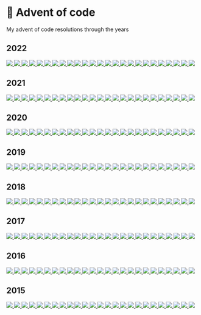 # 🎄 Advent of code

My advent of code resolutions through the years


## 2022

<a href="src/2022/01.ts">
  <img src="https://advent-of-tiles.vercel.app/api/og?year=2022&day=1">
</a>
<a href="src/2022/02.ts">
  <img src="https://advent-of-tiles.vercel.app/api/og?year=2022&day=2">
</a>
<a href="src/2022/03.ts">
  <img src="https://advent-of-tiles.vercel.app/api/og?year=2022&day=3">
</a>
<a href="src/2022/04.ts">
  <img src="https://advent-of-tiles.vercel.app/api/og?year=2022&day=4">
</a>
<a href="src/2022/05.ts">
  <img src="https://advent-of-tiles.vercel.app/api/og?year=2022&day=5">
</a>
<a href="src/2022/06.ts">
  <img src="https://advent-of-tiles.vercel.app/api/og?year=2022&day=6">
</a>
<a href="src/2022/07.ts">
  <img src="https://advent-of-tiles.vercel.app/api/og?year=2022&day=7">
</a>
<a href="src/2022/08.ts">
  <img src="https://advent-of-tiles.vercel.app/api/og?year=2022&day=8">
</a>
<a href="src/2022/09.ts">
  <img src="https://advent-of-tiles.vercel.app/api/og?year=2022&day=9">
</a>
<a href="src/2022/10.ts">
  <img src="https://advent-of-tiles.vercel.app/api/og?year=2022&day=10">
</a>
<a href="src/2022/11.ts">
  <img src="https://advent-of-tiles.vercel.app/api/og?year=2022&day=11">
</a>
<a href="src/2022/12.ts">
  <img src="https://advent-of-tiles.vercel.app/api/og?year=2022&day=12">
</a>
<a href="src/2022/13.ts">
  <img src="https://advent-of-tiles.vercel.app/api/og?year=2022&day=13">
</a>
<a href="src/2022/14.ts">
  <img src="https://advent-of-tiles.vercel.app/api/og?year=2022&day=14">
</a>
<a href="src/2022/15.ts">
  <img src="https://advent-of-tiles.vercel.app/api/og?year=2022&day=15">
</a>
<a href="src/2022/16.ts">
  <img src="https://advent-of-tiles.vercel.app/api/og?year=2022&day=16">
</a>
<a href="src/2022/17.ts">
  <img src="https://advent-of-tiles.vercel.app/api/og?year=2022&day=17">
</a>
<a href="src/2022/18.ts">
  <img src="https://advent-of-tiles.vercel.app/api/og?year=2022&day=18">
</a>
<a href="src/2022/19.ts">
  <img src="https://advent-of-tiles.vercel.app/api/og?year=2022&day=19">
</a>
<a href="src/2022/20.ts">
  <img src="https://advent-of-tiles.vercel.app/api/og?year=2022&day=20">
</a>
<a href="src/2022/21.ts">
  <img src="https://advent-of-tiles.vercel.app/api/og?year=2022&day=21">
</a>
<a href="src/2022/22.ts">
  <img src="https://advent-of-tiles.vercel.app/api/og?year=2022&day=22">
</a>
<a href="src/2022/23.ts">
  <img src="https://advent-of-tiles.vercel.app/api/og?year=2022&day=23">
</a>
<a href="src/2022/24.ts">
  <img src="https://advent-of-tiles.vercel.app/api/og?year=2022&day=24">
</a>
<a href="src/2022/25.ts">
  <img src="https://advent-of-tiles.vercel.app/api/og?year=2022&day=25">
</a>

## 2021

<a href="src/2021/01.ts">
  <img src="https://advent-of-tiles.vercel.app/api/og?year=2021&day=1">
</a>
<a href="src/2021/02.ts">
  <img src="https://advent-of-tiles.vercel.app/api/og?year=2021&day=2">
</a>
<a href="src/2021/03.ts">
  <img src="https://advent-of-tiles.vercel.app/api/og?year=2021&day=3">
</a>
<a href="src/2021/04.ts">
  <img src="https://advent-of-tiles.vercel.app/api/og?year=2021&day=4">
</a>
<a href="src/2021/05.ts">
  <img src="https://advent-of-tiles.vercel.app/api/og?year=2021&day=5">
</a>
<a href="src/2021/06.ts">
  <img src="https://advent-of-tiles.vercel.app/api/og?year=2021&day=6">
</a>
<a href="src/2021/07.ts">
  <img src="https://advent-of-tiles.vercel.app/api/og?year=2021&day=7">
</a>
<a href="src/2021/08.ts">
  <img src="https://advent-of-tiles.vercel.app/api/og?year=2021&day=8">
</a>
<a href="src/2021/09.ts">
  <img src="https://advent-of-tiles.vercel.app/api/og?year=2021&day=9">
</a>
<a href="src/2021/10.ts">
  <img src="https://advent-of-tiles.vercel.app/api/og?year=2021&day=10">
</a>
<a href="src/2021/11.ts">
  <img src="https://advent-of-tiles.vercel.app/api/og?year=2021&day=11">
</a>
<a href="src/2021/12.ts">
  <img src="https://advent-of-tiles.vercel.app/api/og?year=2021&day=12">
</a>
<a href="src/2021/13.ts">
  <img src="https://advent-of-tiles.vercel.app/api/og?year=2021&day=13">
</a>
<a href="src/2021/14.ts">
  <img src="https://advent-of-tiles.vercel.app/api/og?year=2021&day=14">
</a>
<a href="src/2021/15.ts">
  <img src="https://advent-of-tiles.vercel.app/api/og?year=2021&day=15">
</a>
<a href="src/2021/16.ts">
  <img src="https://advent-of-tiles.vercel.app/api/og?year=2021&day=16">
</a>
<a href="src/2021/17.ts">
  <img src="https://advent-of-tiles.vercel.app/api/og?year=2021&day=17">
</a>
<a href="src/2021/18.ts">
  <img src="https://advent-of-tiles.vercel.app/api/og?year=2021&day=18">
</a>
<a href="src/2021/19.ts">
  <img src="https://advent-of-tiles.vercel.app/api/og?year=2021&day=19">
</a>
<a href="src/2021/20.ts">
  <img src="https://advent-of-tiles.vercel.app/api/og?year=2021&day=20">
</a>
<a href="src/2021/21.ts">
  <img src="https://advent-of-tiles.vercel.app/api/og?year=2021&day=21">
</a>
<a href="src/2021/22.ts">
  <img src="https://advent-of-tiles.vercel.app/api/og?year=2021&day=22">
</a>
<a href="src/2021/23.ts">
  <img src="https://advent-of-tiles.vercel.app/api/og?year=2021&day=23">
</a>
<a href="src/2021/24.ts">
  <img src="https://advent-of-tiles.vercel.app/api/og?year=2021&day=24">
</a>
<a href="src/2021/25.ts">
  <img src="https://advent-of-tiles.vercel.app/api/og?year=2021&day=25">
</a>

## 2020

<a href="src/2020/01.ts">
  <img src="https://advent-of-tiles.vercel.app/api/og?year=2020&day=1">
</a>
<a href="src/2020/02.ts">
  <img src="https://advent-of-tiles.vercel.app/api/og?year=2020&day=2">
</a>
<a href="src/2020/03.ts">
  <img src="https://advent-of-tiles.vercel.app/api/og?year=2020&day=3">
</a>
<a href="src/2020/04.ts">
  <img src="https://advent-of-tiles.vercel.app/api/og?year=2020&day=4">
</a>
<a href="src/2020/05.ts">
  <img src="https://advent-of-tiles.vercel.app/api/og?year=2020&day=5">
</a>
<a href="src/2020/06.ts">
  <img src="https://advent-of-tiles.vercel.app/api/og?year=2020&day=6">
</a>
<a href="src/2020/07.ts">
  <img src="https://advent-of-tiles.vercel.app/api/og?year=2020&day=7">
</a>
<a href="src/2020/08.ts">
  <img src="https://advent-of-tiles.vercel.app/api/og?year=2020&day=8">
</a>
<a href="src/2020/09.ts">
  <img src="https://advent-of-tiles.vercel.app/api/og?year=2020&day=9">
</a>
<a href="src/2020/10.ts">
  <img src="https://advent-of-tiles.vercel.app/api/og?year=2020&day=10">
</a>
<a href="src/2020/11.ts">
  <img src="https://advent-of-tiles.vercel.app/api/og?year=2020&day=11">
</a>
<a href="src/2020/12.ts">
  <img src="https://advent-of-tiles.vercel.app/api/og?year=2020&day=12">
</a>
<a href="src/2020/13.ts">
  <img src="https://advent-of-tiles.vercel.app/api/og?year=2020&day=13">
</a>
<a href="src/2020/14.ts">
  <img src="https://advent-of-tiles.vercel.app/api/og?year=2020&day=14">
</a>
<a href="src/2020/15.ts">
  <img src="https://advent-of-tiles.vercel.app/api/og?year=2020&day=15">
</a>
<a href="src/2020/16.ts">
  <img src="https://advent-of-tiles.vercel.app/api/og?year=2020&day=16">
</a>
<a href="src/2020/17.ts">
  <img src="https://advent-of-tiles.vercel.app/api/og?year=2020&day=17">
</a>
<a href="src/2020/18.ts">
  <img src="https://advent-of-tiles.vercel.app/api/og?year=2020&day=18">
</a>
<a href="src/2020/19.ts">
  <img src="https://advent-of-tiles.vercel.app/api/og?year=2020&day=19">
</a>
<a href="src/2020/20.ts">
  <img src="https://advent-of-tiles.vercel.app/api/og?year=2020&day=20">
</a>
<a href="src/2020/21.ts">
  <img src="https://advent-of-tiles.vercel.app/api/og?year=2020&day=21">
</a>
<a href="src/2020/22.ts">
  <img src="https://advent-of-tiles.vercel.app/api/og?year=2020&day=22">
</a>
<a href="src/2020/23.ts">
  <img src="https://advent-of-tiles.vercel.app/api/og?year=2020&day=23">
</a>
<a href="src/2020/24.ts">
  <img src="https://advent-of-tiles.vercel.app/api/og?year=2020&day=24">
</a>
<a href="src/2020/25.ts">
  <img src="https://advent-of-tiles.vercel.app/api/og?year=2020&day=25">
</a>

## 2019

<a href="src/2019/01.ts">
  <img src="https://advent-of-tiles.vercel.app/api/og?year=2019&day=1">
</a>
<a href="src/2019/02.ts">
  <img src="https://advent-of-tiles.vercel.app/api/og?year=2019&day=2">
</a>
<a href="src/2019/03.ts">
  <img src="https://advent-of-tiles.vercel.app/api/og?year=2019&day=3">
</a>
<a href="src/2019/04.ts">
  <img src="https://advent-of-tiles.vercel.app/api/og?year=2019&day=4">
</a>
<a href="src/2019/05.ts">
  <img src="https://advent-of-tiles.vercel.app/api/og?year=2019&day=5">
</a>
<a href="src/2019/06.ts">
  <img src="https://advent-of-tiles.vercel.app/api/og?year=2019&day=6">
</a>
<a href="src/2019/07.ts">
  <img src="https://advent-of-tiles.vercel.app/api/og?year=2019&day=7">
</a>
<a href="src/2019/08.ts">
  <img src="https://advent-of-tiles.vercel.app/api/og?year=2019&day=8">
</a>
<a href="src/2019/09.ts">
  <img src="https://advent-of-tiles.vercel.app/api/og?year=2019&day=9">
</a>
<a href="src/2019/10.ts">
  <img src="https://advent-of-tiles.vercel.app/api/og?year=2019&day=10">
</a>
<a href="src/2019/11.ts">
  <img src="https://advent-of-tiles.vercel.app/api/og?year=2019&day=11">
</a>
<a href="src/2019/12.ts">
  <img src="https://advent-of-tiles.vercel.app/api/og?year=2019&day=12">
</a>
<a href="src/2019/13.ts">
  <img src="https://advent-of-tiles.vercel.app/api/og?year=2019&day=13">
</a>
<a href="src/2019/14.ts">
  <img src="https://advent-of-tiles.vercel.app/api/og?year=2019&day=14">
</a>
<a href="src/2019/15.ts">
  <img src="https://advent-of-tiles.vercel.app/api/og?year=2019&day=15">
</a>
<a href="src/2019/16.ts">
  <img src="https://advent-of-tiles.vercel.app/api/og?year=2019&day=16">
</a>
<a href="src/2019/17.ts">
  <img src="https://advent-of-tiles.vercel.app/api/og?year=2019&day=17">
</a>
<a href="src/2019/18.ts">
  <img src="https://advent-of-tiles.vercel.app/api/og?year=2019&day=18">
</a>
<a href="src/2019/19.ts">
  <img src="https://advent-of-tiles.vercel.app/api/og?year=2019&day=19">
</a>
<a href="src/2019/20.ts">
  <img src="https://advent-of-tiles.vercel.app/api/og?year=2019&day=20">
</a>
<a href="src/2019/21.ts">
  <img src="https://advent-of-tiles.vercel.app/api/og?year=2019&day=21">
</a>
<a href="src/2019/22.ts">
  <img src="https://advent-of-tiles.vercel.app/api/og?year=2019&day=22">
</a>
<a href="src/2019/23.ts">
  <img src="https://advent-of-tiles.vercel.app/api/og?year=2019&day=23">
</a>
<a href="src/2019/24.ts">
  <img src="https://advent-of-tiles.vercel.app/api/og?year=2019&day=24">
</a>
<a href="src/2019/25.ts">
  <img src="https://advent-of-tiles.vercel.app/api/og?year=2019&day=25">
</a>

## 2018

<a href="src/2018/01.ts">
  <img src="https://advent-of-tiles.vercel.app/api/og?year=2018&day=1">
</a>
<a href="src/2018/02.ts">
  <img src="https://advent-of-tiles.vercel.app/api/og?year=2018&day=2">
</a>
<a href="src/2018/03.ts">
  <img src="https://advent-of-tiles.vercel.app/api/og?year=2018&day=3">
</a>
<a href="src/2018/04.ts">
  <img src="https://advent-of-tiles.vercel.app/api/og?year=2018&day=4">
</a>
<a href="src/2018/05.ts">
  <img src="https://advent-of-tiles.vercel.app/api/og?year=2018&day=5">
</a>
<a href="src/2018/06.ts">
  <img src="https://advent-of-tiles.vercel.app/api/og?year=2018&day=6">
</a>
<a href="src/2018/07.ts">
  <img src="https://advent-of-tiles.vercel.app/api/og?year=2018&day=7">
</a>
<a href="src/2018/08.ts">
  <img src="https://advent-of-tiles.vercel.app/api/og?year=2018&day=8">
</a>
<a href="src/2018/09.ts">
  <img src="https://advent-of-tiles.vercel.app/api/og?year=2018&day=9">
</a>
<a href="src/2018/10.ts">
  <img src="https://advent-of-tiles.vercel.app/api/og?year=2018&day=10">
</a>
<a href="src/2018/11.ts">
  <img src="https://advent-of-tiles.vercel.app/api/og?year=2018&day=11">
</a>
<a href="src/2018/12.ts">
  <img src="https://advent-of-tiles.vercel.app/api/og?year=2018&day=12">
</a>
<a href="src/2018/13.ts">
  <img src="https://advent-of-tiles.vercel.app/api/og?year=2018&day=13">
</a>
<a href="src/2018/14.ts">
  <img src="https://advent-of-tiles.vercel.app/api/og?year=2018&day=14">
</a>
<a href="src/2018/15.ts">
  <img src="https://advent-of-tiles.vercel.app/api/og?year=2018&day=15">
</a>
<a href="src/2018/16.ts">
  <img src="https://advent-of-tiles.vercel.app/api/og?year=2018&day=16">
</a>
<a href="src/2018/17.ts">
  <img src="https://advent-of-tiles.vercel.app/api/og?year=2018&day=17">
</a>
<a href="src/2018/18.ts">
  <img src="https://advent-of-tiles.vercel.app/api/og?year=2018&day=18">
</a>
<a href="src/2018/19.ts">
  <img src="https://advent-of-tiles.vercel.app/api/og?year=2018&day=19">
</a>
<a href="src/2018/20.ts">
  <img src="https://advent-of-tiles.vercel.app/api/og?year=2018&day=20">
</a>
<a href="src/2018/21.ts">
  <img src="https://advent-of-tiles.vercel.app/api/og?year=2018&day=21">
</a>
<a href="src/2018/22.ts">
  <img src="https://advent-of-tiles.vercel.app/api/og?year=2018&day=22">
</a>
<a href="src/2018/23.ts">
  <img src="https://advent-of-tiles.vercel.app/api/og?year=2018&day=23">
</a>
<a href="src/2018/24.ts">
  <img src="https://advent-of-tiles.vercel.app/api/og?year=2018&day=24">
</a>
<a href="src/2018/25.ts">
  <img src="https://advent-of-tiles.vercel.app/api/og?year=2018&day=25">
</a>

## 2017

<a href="src/2017/01.ts">
  <img src="https://advent-of-tiles.vercel.app/api/og?year=2017&day=1">
</a>
<a href="src/2017/02.ts">
  <img src="https://advent-of-tiles.vercel.app/api/og?year=2017&day=2">
</a>
<a href="src/2017/03.ts">
  <img src="https://advent-of-tiles.vercel.app/api/og?year=2017&day=3">
</a>
<a href="src/2017/04.ts">
  <img src="https://advent-of-tiles.vercel.app/api/og?year=2017&day=4">
</a>
<a href="src/2017/05.ts">
  <img src="https://advent-of-tiles.vercel.app/api/og?year=2017&day=5">
</a>
<a href="src/2017/06.ts">
  <img src="https://advent-of-tiles.vercel.app/api/og?year=2017&day=6">
</a>
<a href="src/2017/07.ts">
  <img src="https://advent-of-tiles.vercel.app/api/og?year=2017&day=7">
</a>
<a href="src/2017/08.ts">
  <img src="https://advent-of-tiles.vercel.app/api/og?year=2017&day=8">
</a>
<a href="src/2017/09.ts">
  <img src="https://advent-of-tiles.vercel.app/api/og?year=2017&day=9">
</a>
<a href="src/2017/10.ts">
  <img src="https://advent-of-tiles.vercel.app/api/og?year=2017&day=10">
</a>
<a href="src/2017/11.ts">
  <img src="https://advent-of-tiles.vercel.app/api/og?year=2017&day=11">
</a>
<a href="src/2017/12.ts">
  <img src="https://advent-of-tiles.vercel.app/api/og?year=2017&day=12">
</a>
<a href="src/2017/13.ts">
  <img src="https://advent-of-tiles.vercel.app/api/og?year=2017&day=13">
</a>
<a href="src/2017/14.ts">
  <img src="https://advent-of-tiles.vercel.app/api/og?year=2017&day=14">
</a>
<a href="src/2017/15.ts">
  <img src="https://advent-of-tiles.vercel.app/api/og?year=2017&day=15">
</a>
<a href="src/2017/16.ts">
  <img src="https://advent-of-tiles.vercel.app/api/og?year=2017&day=16">
</a>
<a href="src/2017/17.ts">
  <img src="https://advent-of-tiles.vercel.app/api/og?year=2017&day=17">
</a>
<a href="src/2017/18.ts">
  <img src="https://advent-of-tiles.vercel.app/api/og?year=2017&day=18">
</a>
<a href="src/2017/19.ts">
  <img src="https://advent-of-tiles.vercel.app/api/og?year=2017&day=19">
</a>
<a href="src/2017/20.ts">
  <img src="https://advent-of-tiles.vercel.app/api/og?year=2017&day=20">
</a>
<a href="src/2017/21.ts">
  <img src="https://advent-of-tiles.vercel.app/api/og?year=2017&day=21">
</a>
<a href="src/2017/22.ts">
  <img src="https://advent-of-tiles.vercel.app/api/og?year=2017&day=22">
</a>
<a href="src/2017/23.ts">
  <img src="https://advent-of-tiles.vercel.app/api/og?year=2017&day=23">
</a>
<a href="src/2017/24.ts">
  <img src="https://advent-of-tiles.vercel.app/api/og?year=2017&day=24">
</a>
<a href="src/2017/25.ts">
  <img src="https://advent-of-tiles.vercel.app/api/og?year=2017&day=25">
</a>

## 2016

<a href="src/2016/01.ts">
  <img src="https://advent-of-tiles.vercel.app/api/og?year=2016&day=1">
</a>
<a href="src/2016/02.ts">
  <img src="https://advent-of-tiles.vercel.app/api/og?year=2016&day=2">
</a>
<a href="src/2016/03.ts">
  <img src="https://advent-of-tiles.vercel.app/api/og?year=2016&day=3">
</a>
<a href="src/2016/04.ts">
  <img src="https://advent-of-tiles.vercel.app/api/og?year=2016&day=4">
</a>
<a href="src/2016/05.ts">
  <img src="https://advent-of-tiles.vercel.app/api/og?year=2016&day=5">
</a>
<a href="src/2016/06.ts">
  <img src="https://advent-of-tiles.vercel.app/api/og?year=2016&day=6">
</a>
<a href="src/2016/07.ts">
  <img src="https://advent-of-tiles.vercel.app/api/og?year=2016&day=7">
</a>
<a href="src/2016/08.ts">
  <img src="https://advent-of-tiles.vercel.app/api/og?year=2016&day=8">
</a>
<a href="src/2016/09.ts">
  <img src="https://advent-of-tiles.vercel.app/api/og?year=2016&day=9">
</a>
<a href="src/2016/10.ts">
  <img src="https://advent-of-tiles.vercel.app/api/og?year=2016&day=10">
</a>
<a href="src/2016/11.ts">
  <img src="https://advent-of-tiles.vercel.app/api/og?year=2016&day=11">
</a>
<a href="src/2016/12.ts">
  <img src="https://advent-of-tiles.vercel.app/api/og?year=2016&day=12">
</a>
<a href="src/2016/13.ts">
  <img src="https://advent-of-tiles.vercel.app/api/og?year=2016&day=13">
</a>
<a href="src/2016/14.ts">
  <img src="https://advent-of-tiles.vercel.app/api/og?year=2016&day=14">
</a>
<a href="src/2016/15.ts">
  <img src="https://advent-of-tiles.vercel.app/api/og?year=2016&day=15">
</a>
<a href="src/2016/16.ts">
  <img src="https://advent-of-tiles.vercel.app/api/og?year=2016&day=16">
</a>
<a href="src/2016/17.ts">
  <img src="https://advent-of-tiles.vercel.app/api/og?year=2016&day=17">
</a>
<a href="src/2016/18.ts">
  <img src="https://advent-of-tiles.vercel.app/api/og?year=2016&day=18">
</a>
<a href="src/2016/19.ts">
  <img src="https://advent-of-tiles.vercel.app/api/og?year=2016&day=19">
</a>
<a href="src/2016/20.ts">
  <img src="https://advent-of-tiles.vercel.app/api/og?year=2016&day=20">
</a>
<a href="src/2016/21.ts">
  <img src="https://advent-of-tiles.vercel.app/api/og?year=2016&day=21">
</a>
<a href="src/2016/22.ts">
  <img src="https://advent-of-tiles.vercel.app/api/og?year=2016&day=22">
</a>
<a href="src/2016/23.ts">
  <img src="https://advent-of-tiles.vercel.app/api/og?year=2016&day=23">
</a>
<a href="src/2016/24.ts">
  <img src="https://advent-of-tiles.vercel.app/api/og?year=2016&day=24">
</a>
<a href="src/2016/25.ts">
  <img src="https://advent-of-tiles.vercel.app/api/og?year=2016&day=25">
</a>

## 2015

<a href="src/2015/01.ts">
  <img src="https://advent-of-tiles.vercel.app/api/og?year=2015&day=1">
</a>
<a href="src/2015/02.ts">
  <img src="https://advent-of-tiles.vercel.app/api/og?year=2015&day=2">
</a>
<a href="src/2015/03.ts">
  <img src="https://advent-of-tiles.vercel.app/api/og?year=2015&day=3">
</a>
<a href="src/2015/04.ts">
  <img src="https://advent-of-tiles.vercel.app/api/og?year=2015&day=4">
</a>
<a href="src/2015/05.ts">
  <img src="https://advent-of-tiles.vercel.app/api/og?year=2015&day=5">
</a>
<a href="src/2015/06.ts">
  <img src="https://advent-of-tiles.vercel.app/api/og?year=2015&day=6">
</a>
<a href="src/2015/07.ts">
  <img src="https://advent-of-tiles.vercel.app/api/og?year=2015&day=7">
</a>
<a href="src/2015/08.ts">
  <img src="https://advent-of-tiles.vercel.app/api/og?year=2015&day=8">
</a>
<a href="src/2015/09.ts">
  <img src="https://advent-of-tiles.vercel.app/api/og?year=2015&day=9">
</a>
<a href="src/2015/10.ts">
  <img src="https://advent-of-tiles.vercel.app/api/og?year=2015&day=10">
</a>
<a href="src/2015/11.ts">
  <img src="https://advent-of-tiles.vercel.app/api/og?year=2015&day=11">
</a>
<a href="src/2015/12.ts">
  <img src="https://advent-of-tiles.vercel.app/api/og?year=2015&day=12">
</a>
<a href="src/2015/13.ts">
  <img src="https://advent-of-tiles.vercel.app/api/og?year=2015&day=13">
</a>
<a href="src/2015/14.ts">
  <img src="https://advent-of-tiles.vercel.app/api/og?year=2015&day=14">
</a>
<a href="src/2015/15.ts">
  <img src="https://advent-of-tiles.vercel.app/api/og?year=2015&day=15">
</a>
<a href="src/2015/16.ts">
  <img src="https://advent-of-tiles.vercel.app/api/og?year=2015&day=16">
</a>
<a href="src/2015/17.ts">
  <img src="https://advent-of-tiles.vercel.app/api/og?year=2015&day=17">
</a>
<a href="src/2015/18.ts">
  <img src="https://advent-of-tiles.vercel.app/api/og?year=2015&day=18">
</a>
<a href="src/2015/19.ts">
  <img src="https://advent-of-tiles.vercel.app/api/og?year=2015&day=19">
</a>
<a href="src/2015/20.ts">
  <img src="https://advent-of-tiles.vercel.app/api/og?year=2015&day=20">
</a>
<a href="src/2015/21.ts">
  <img src="https://advent-of-tiles.vercel.app/api/og?year=2015&day=21">
</a>
<a href="src/2015/22.ts">
  <img src="https://advent-of-tiles.vercel.app/api/og?year=2015&day=22">
</a>
<a href="src/2015/23.ts">
  <img src="https://advent-of-tiles.vercel.app/api/og?year=2015&day=23">
</a>
<a href="src/2015/24.ts">
  <img src="https://advent-of-tiles.vercel.app/api/og?year=2015&day=24">
</a>
<a href="src/2015/25.ts">
  <img src="https://advent-of-tiles.vercel.app/api/og?year=2015&day=25">
</a>